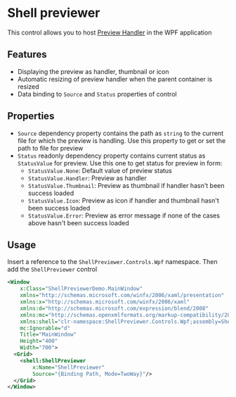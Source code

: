 # Shell previewer
This control allows you to host [Preview Handler](https://learn.microsoft.com/en-us/windows/win32/shell/preview-handlers) in the WPF application

## Features
- Displaying the preview as handler, thumbnail or icon
- Automatic resizing of preview handler when the parent container is resized
- Data binding to `Source` and `Status` properties of control

## Properties
- `Source` dependency property contains the path as `string` to the current file for which the preview is handling. Use this property to get or set the path to file for preview
- `Status` readonly dependency property contains current status as `StatusValue` for preview. Use this one to get status for preview in form:
  - `StatusValue.None`: Default value of preview status
  - `StatusValue.Handler`: Preview as handler
  - `StatusValue.Thumbnail`: Preview as thumbnail if handler hasn't been success loaded
  - `StatusValue.Icon`: Preview as icon if handler and thumbnail hasn't been success loaded
  - `StatusValue.Error`: Preview as error message if none of the cases above hasn't been success loaded

## Usage
Insert a reference to the `ShellPreviewer.Controls.Wpf` namespace. Then add the `ShellPreviewer` control
```xml
<Window 
    x:Class="ShellPreviewerDemo.MainWindow" 
    xmlns="http://schemas.microsoft.com/winfx/2006/xaml/presentation" 
    xmlns:x="http://schemas.microsoft.com/winfx/2006/xaml" 
    xmlns:d="http://schemas.microsoft.com/expression/blend/2008" 
    xmlns:mc="http://schemas.openxmlformats.org/markup-compatibility/2006" 
    xmlns:shell="clr-namespace:ShellPreviewer.Controls.Wpf;assembly=ShellPreviewer" 
    mc:Ignorable="d" 
    Title="MainWindow" 
    Height="400" 
    Width="700">
  <Grid>
    <shell:ShellPreviewer 
        x:Name="ShellPreviewer"
        Source="{Binding Path, Mode=TwoWay}"/>
  </Grid>
</Window>
```